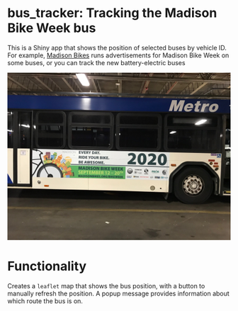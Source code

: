 # bus_tracker: Tracking the Madison Bike Week bus
This is a Shiny app that shows the position of selected buses by vehicle ID. For example, [Madison Bikes](http://www.madisonbikes.org) runs advertisements for Madison Bike Week on some buses, or you can track the new battery-electric buses

![The Madison Bike Week 2020 bus](bus_photo.jpg)

# Functionality
Creates a `leaflet` map that shows the bus position, with a button to manually refresh the position. A popup message provides information about which route the bus is on.
